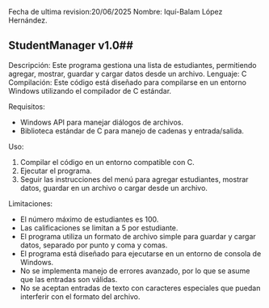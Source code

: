 Fecha de ultima revision:20/06/2025
Nombre: Iquí-Balam López Hernández.

## StudentManager  v1.0##
Descripción: Este programa gestiona una lista de estudiantes, permitiendo agregar, mostrar, guardar y cargar datos desde un archivo.
Lenguaje: C
Compilación: Este código está diseñado para compilarse en un entorno Windows utilizando el compilador de C estándar.

Requisitos:
- Windows API para manejar diálogos de archivos.
- Biblioteca estándar de C para manejo de cadenas y entrada/salida.

Uso:
1. Compilar el código en un entorno compatible con C.
2. Ejecutar el programa.
3. Seguir las instrucciones del menú para agregar estudiantes, mostrar datos, guardar en un archivo o cargar desde un archivo.

Limitaciones:
- El número máximo de estudiantes es 100.
- Las calificaciones se limitan a 5 por estudiante.
- El programa utiliza un formato de archivo simple para guardar y cargar datos, separado por punto y coma y comas.
- El programa está diseñado para ejecutarse en un entorno de consola de Windows.
- No se implementa manejo de errores avanzado, por lo que se asume que las entradas son válidas.
- No se aceptan entradas de texto con caracteres especiales que puedan interferir con el formato del archivo.
